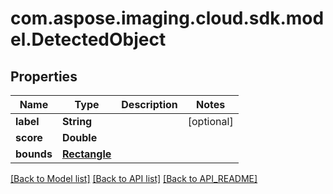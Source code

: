 
# com.aspose.imaging.cloud.sdk.model.DetectedObject

## Properties
Name | Type | Description | Notes
------------ | ------------- | ------------- | -------------
**label** | **String** |  |  [optional]
**score** | **Double** |  | 
**bounds** | [**Rectangle**](Rectangle.md) |  | 


[[Back to Model list]](API_README.md#documentation-for-models) [[Back to API list]](API_README.md#documentation-for-api-endpoints) [[Back to API_README]](API_README.md)

